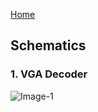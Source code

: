 [Home](./index.md)

## Schematics

### 1. VGA Decoder

![Image-1](https://user-images.githubusercontent.com/115089567/207189979-2a2322ff-8833-40c4-ac50-0861f3961e04.jpg)
